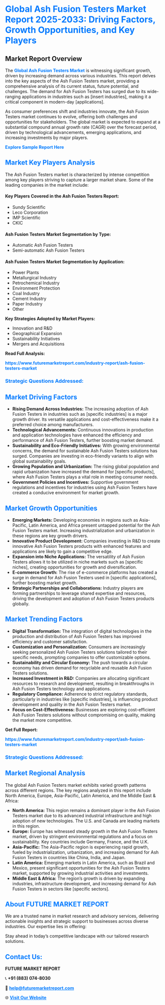 <h1 style="color: #007BFF;">Global Ash Fusion Testers Market Report 2025-2033: Driving Factors, Growth Opportunities, and Key Players</h1>

<section id="overview">
<h2>Market Report Overview</h2>
<p>The <a href="https://www.futuremarketreport.com/industry-report/ash-fusion-testers-market" style="color: #007BFF; text-decoration: none;"><strong>Global Ash Fusion Testers Market</strong></a> is witnessing significant growth, driven by increasing demand across various industries. This report delves into the key aspects of the Ash Fusion Testers market, providing a comprehensive analysis of its current status, future potential, and challenges. The demand for Ash Fusion Testers has surged due to its wide-ranging applications in industries such as [insert industries], making it a critical component in modern-day [applications].</p>
<p>As consumer preferences shift and industries innovate, the Ash Fusion Testers market continues to evolve, offering both challenges and opportunities for stakeholders. The global market is expected to expand at a substantial compound annual growth rate (CAGR) over the forecast period, driven by technological advancements, emerging applications, and increasing investments by major players.</p>
</section>

<section id="overview">
<p><a href="https://www.futuremarketreport.com/request-sample/reportId=90128" style="color: #007BFF; text-decoration: none;"><strong>Explore Sample Report Here</strong></a></p>
</section>

<section id="key-players">
<h2 style="color: #007BFF;">Market Key Players Analysis</h2>
<p>The Ash Fusion Testers market is characterized by intense competition among key players striving to capture a larger market share. Some of the leading companies in the market include:</p>
<h4>Key Players Covered in the Ash Fusion Testers Report:</h4>
<ul><li>Sundy Scientific</li><li>Leco Corporation</li><li>IMP Scientific</li><li>CKIC</li></ul>
<h4>Ash Fusion Testers Market Segmentation by Type:</h4>
<ul><li>Automatic Ash Fusion Testers</li><li>Semi-automatic Ash Fusion Testers</li></ul>

<h4>Ash Fusion Testers Market Segmentation by Application:</h4>
<ul><li>Power Plants</li><li>Metallurgical Industry</li><li>Petrochemical Industry</li><li>Environment Protection</li><li>Coal Industry</li><li>Cement Industry</li><li>Paper Industry</li><li>Other</li></ul>
<p><strong>Key Strategies Adopted by Market Players:</strong></p>
<ul>
<li>Innovation and R&D</li>
<li>Geographical Expansion</li>
<li>Sustainability Initiatives</li>
<li>Mergers and Acquisitions</li>
</ul>
</section>

<section>
<p><strong>Read Full Analysis: </strong></p><a href="https://www.futuremarketreport.com/industry-report/ash-fusion-testers-market" style="color: #007BFF; text-decoration: none;"><strong>https://www.futuremarketreport.com/industry-report/ash-fusion-testers-market</strong></a>
<h3 style="color: #007BFF;">Strategic Questions Addressed:</h3>
</section>

<section id="driving-factors">
<h2 style="color: #007BFF;">Market Driving Factors</h2>
<ul>
<li><strong>Rising Demand Across Industries:</strong> The increasing adoption of Ash Fusion Testers in industries such as [specific industries] is a major growth driver. Its versatile applications and cost-effectiveness make it a preferred choice among manufacturers.</li>
<li><strong>Technological Advancements:</strong> Continuous innovations in production and application technologies have enhanced the efficiency and performance of Ash Fusion Testers, further boosting market demand.</li>
<li><strong>Sustainability and Eco-Friendly Initiatives:</strong> With growing environmental concerns, the demand for sustainable Ash Fusion Testers solutions has surged. Companies are investing in eco-friendly variants to align with global sustainability goals.</li>
<li><strong>Growing Population and Urbanization:</strong> The rising global population and rapid urbanization have increased the demand for [specific products], where Ash Fusion Testers plays a vital role in meeting consumer needs.</li>
<li><strong>Government Policies and Incentives:</strong> Supportive government regulations and incentives for industries using Ash Fusion Testers have created a conducive environment for market growth.</li>
</ul>
</section>

<section id="growth-opportunities">
<h2 style="color: #007BFF;">Market Growth Opportunities</h2>
<ul>
<li><strong>Emerging Markets:</strong> Developing economies in regions such as Asia-Pacific, Latin America, and Africa present untapped potential for the Ash Fusion Testers market. Increasing industrialization and urbanization in these regions are key growth drivers.</li>
<li><strong>Innovative Product Development:</strong> Companies investing in R&D to create innovative Ash Fusion Testers products with enhanced features and applications are likely to gain a competitive edge.</li>
<li><strong>Expansion into Niche Applications:</strong> The versatility of Ash Fusion Testers allows it to be utilized in niche markets such as [specific niches], creating opportunities for growth and diversification.</li>
<li><strong>E-commerce Growth:</strong> The rise of e-commerce platforms has created a surge in demand for Ash Fusion Testers used in [specific applications], further boosting market growth.</li>
<li><strong>Strategic Partnerships and Collaborations:</strong> Industry players are forming partnerships to leverage shared expertise and resources, driving the development and adoption of Ash Fusion Testers products globally.</li>
</ul>
</section>

<section id="trending-factors">
<h2 style="color: #007BFF;">Market Trending Factors</h2>
<ul>
<li><strong>Digital Transformation:</strong> The integration of digital technologies in the production and distribution of Ash Fusion Testers has improved efficiency and customer satisfaction.</li>
<li><strong>Customization and Personalization:</strong> Consumers are increasingly seeking personalized Ash Fusion Testers solutions tailored to their specific needs, prompting companies to offer customizable options.</li>
<li><strong>Sustainability and Circular Economy:</strong> The push towards a circular economy has driven demand for recyclable and reusable Ash Fusion Testers solutions.</li>
<li><strong>Increased Investment in R&D:</strong> Companies are allocating significant resources to research and development, resulting in breakthroughs in Ash Fusion Testers technology and applications.</li>
<li><strong>Regulatory Compliance:</strong> Adherence to strict regulatory standards, particularly in industries like [specific industries], is influencing product development and quality in the Ash Fusion Testers market.</li>
<li><strong>Focus on Cost-Effectiveness:</strong> Businesses are exploring cost-efficient Ash Fusion Testers solutions without compromising on quality, making the market more competitive.</li>
</ul>
</section>

<section>
<p><strong>Get Full Report: </strong></p><a href="https://www.futuremarketreport.com/industry-report/ash-fusion-testers-market" style="color: #007BFF; text-decoration: none;"><strong>https://www.futuremarketreport.com/industry-report/ash-fusion-testers-market</strong></a>
<h3 style="color: #007BFF;">Strategic Questions Addressed:</h3>
</section>


<section id="regional-analysis">
<h2 style="color: #007BFF;">Market Regional Analysis</h2>
<p>The global Ash Fusion Testers market exhibits varied growth patterns across different regions. The key regions analyzed in this report include North America, Europe, Asia-Pacific, Latin America, and the Middle East & Africa:</p>
<ul>
<li><strong>North America:</strong> This region remains a dominant player in the Ash Fusion Testers market due to its advanced industrial infrastructure and high adoption of new technologies. The U.S. and Canada are leading markets in this region.</li>
<li><strong>Europe:</strong> Europe has witnessed steady growth in the Ash Fusion Testers market, driven by stringent environmental regulations and a focus on sustainability. Key countries include Germany, France, and the U.K.</li>
<li><strong>Asia-Pacific:</strong> The Asia-Pacific region is experiencing rapid growth, fueled by industrialization, urbanization, and increasing demand for Ash Fusion Testers in countries like China, India, and Japan.</li>
<li><strong>Latin America:</strong> Emerging markets in Latin America, such as Brazil and Mexico, present significant opportunities for the Ash Fusion Testers market, supported by growing industrial activities and investments.</li>
<li><strong>Middle East & Africa:</strong> The region’s growth is driven by expanding industries, infrastructure development, and increasing demand for Ash Fusion Testers in sectors like [specific sectors].</li>
</ul>
</section>

<footer>
<h2 style="color: #007BFF;">About FUTURE MARKET REPORT</h2>
<p>We are a trusted name in market research and advisory services, delivering actionable insights and strategic support to businesses across diverse industries. Our expertise lies in offering:</p>

<p>Stay ahead in today’s competitive landscape with our tailored research solutions.</p>

<h2 style="color: #007BFF;">Contact Us:</h2>
<p><strong>FUTURE MARKET REPORT</strong></p>
<p>📞 <strong>+91 (883) 074-8030</strong></p>
<p>📧 <strong><a href="mailto:help@futuremarketreport.com" style="color: #007BFF;">help@futuremarketreport.com</a></strong></p>
<p>🌐 <strong><a href="https://www.futuremarketreport.com/" style="color: #007BFF;">Visit Our Website</a></strong></p>
</footer>